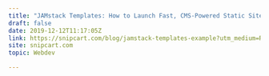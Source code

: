 ```yaml
---
title: "JAMstack Templates: How to Launch Fast, CMS-Powered Static Sites"
draft: false
date: 2019-12-12T11:17:05Z
link: https://snipcart.com/blog/jamstack-templates-example?utm_medium=RSS&utm_source=hune
site: snipcart.com
topic: Webdev  

---
```

